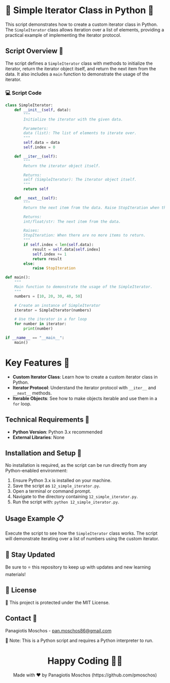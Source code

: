 # 📜 Simple Iterator Class in Python 🔄

This script demonstrates how to create a custom iterator class in Python. The `SimpleIterator` class allows iteration over a list of elements, providing a practical example of implementing the iterator protocol.

## Script Overview 📘

The script defines a `SimpleIterator` class with methods to initialize the iterator, return the iterator object itself, and return the next item from the data. It also includes a `main` function to demonstrate the usage of the iterator.

### :computer: Script Code

```python
class SimpleIterator:
    def __init__(self, data):
        """
        Initialize the iterator with the given data.

        Parameters:
        data (list): The list of elements to iterate over.
        """
        self.data = data
        self.index = 0

    def __iter__(self):
        """
        Return the iterator object itself.

        Returns:
        self (SimpleIterator): The iterator object itself.
        """
        return self

    def __next__(self):
        """
        Return the next item from the data. Raise StopIteration when the data is exhausted.

        Returns:
        int/float/str: The next item from the data.

        Raises:
        StopIteration: When there are no more items to return.
        """
        if self.index < len(self.data):
            result = self.data[self.index]
            self.index += 1
            return result
        else:
            raise StopIteration

def main():
    """
    Main function to demonstrate the usage of the SimpleIterator.
    """
    numbers = [10, 20, 30, 40, 50]

    # Create an instance of SimpleIterator
    iterator = SimpleIterator(numbers)

    # Use the iterator in a for loop
    for number in iterator:
        print(number)

if __name__ == "__main__":
    main()
```

# Key Features 🌟
- **Custom Iterator Class**: Learn how to create a custom iterator class in Python.
- **Iterator Protocol**: Understand the iterator protocol with `__iter__` and `__next__` methods.
- **Iterable Objects**: See how to make objects iterable and use them in a `for` loop.

## Technical Requirements 🔧
- **Python Version**: Python 3.x recommended
- **External Libraries**: None

## Installation and Setup 🚀
No installation is required, as the script can be run directly from any Python-enabled environment:

1. Ensure Python 3.x is installed on your machine.
2. Save the script as `12_simple_iterator.py`.
3. Open a terminal or command prompt.
4. Navigate to the directory containing `12_simple_iterator.py`.
5. Run the script with: `python 12_simple_iterator.py`.

## Usage Example 📋
Execute the script to see how the `SimpleIterator` class works. The script will demonstrate iterating over a list of numbers using the custom iterator.

## 📢 Stay Updated
Be sure to ⭐ this repository to keep up with updates and new learning materials!

## 📄 License
🔐 This project is protected under the MIT License.

## Contact 📧
Panagiotis Moschos - pan.moschos86@gmail.com

🔗 Note: This is a Python script and requires a Python interpreter to run.

<h1 align="center">Happy Coding 👨‍💻</h1>
<p align="center">
  Made with ❤️ by Panagiotis Moschos (https://github.com/pmoschos)
</p>
